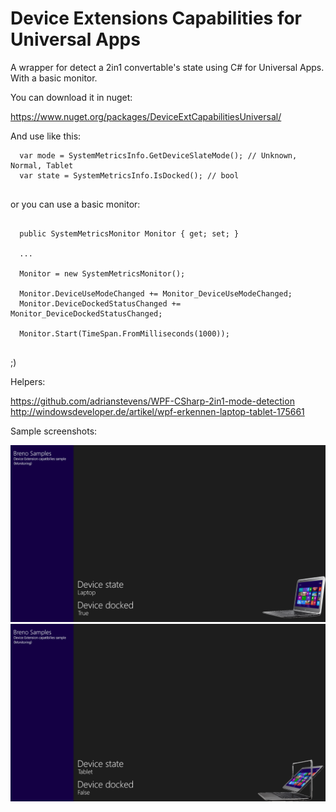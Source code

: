 Device Extensions Capabilities for Universal Apps
==============================

A wrapper for detect a 2in1 convertable's state using C# for Universal Apps. With a basic monitor.

You can download it in nuget:

https://www.nuget.org/packages/DeviceExtCapabilitiesUniversal/

And use like this:

```
  var mode = SystemMetricsInfo.GetDeviceSlateMode(); // Unknown, Normal, Tablet
  var state = SystemMetricsInfo.IsDocked(); // bool
  
```

or you can use a basic monitor:

```

  public SystemMetricsMonitor Monitor { get; set; }
  
  ...
  
  Monitor = new SystemMetricsMonitor();

  Monitor.DeviceUseModeChanged += Monitor_DeviceUseModeChanged;
  Monitor.DeviceDockedStatusChanged += Monitor_DeviceDockedStatusChanged;

  Monitor.Start(TimeSpan.FromMilliseconds(1000));
  
```

;)


Helpers:

https://github.com/adrianstevens/WPF-CSharp-2in1-mode-detection
http://windowsdeveloper.de/artikel/wpf-erkennen-laptop-tablet-175661

Sample screenshots:

![alt text](/src/App.Test/App.Test.Shared/Assets/screenshot1.png "Screenshoot 1")
![alt text](/src/App.Test/App.Test.Shared/Assets/screenshot2.png "Screenshoot 2")
